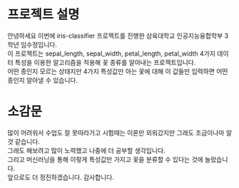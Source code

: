 # 프로젝트 설명
안녕하세요 이번에 iris-classifier 프로젝트를 진행한 삼육대학교 인공지능융합학부 3학년 임수정입니다.  
이 프로젝트는 sepal_length, sepal_width, petal_length, petal_width 4가지 데이터 특성을 이용한 알고리즘을 적용해 꽃 종류를 알아내는 프로젝트입니다.  
어떤 종인지 모르는 상태지만 4가지 특성값만 아는 꽃에 대해 이 값들만 입력하면 어떤 종인지 알아낼 수 있습니다.  

# 소감문
많이 어려워서 수업도 잘 못따라가고 시험때는 이론만 외워갔지만 그래도 조금이나마 알 것 같습니다.  
그래도 해보려고 많이 노력했고 나중에 더 공부할 생각입니다.  
그리고 머신러닝을 통해 이렇게 특성값만 가지고 꽃을 분류할 수 있다는 것에 놀랐습니다.  
앞으로도 더 정진하겠습니다. 감사합니다.  
